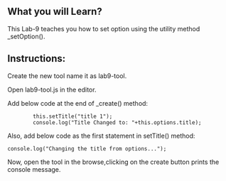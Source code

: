 ## What you will Learn?

This Lab-9 teaches you how to set option using the utility method _setOption().


## Instructions:

Create the new tool name it as lab9-tool.

 Open lab9-tool.js in the editor.

 Add below code at the end of _create() method:

 			this.setTitle("title 1");
            console.log("Title Changed to: "+this.options.title);

 Also, add below code as the first statement in setTitle() method:


 	console.log("Changing the title from options...");


 Now, open the tool in the browse,clicking on the create button prints the console message.

 



 
